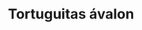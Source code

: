 ---
title: Tortuguitas ávalon
date: 
draft: false

# descripcion
description : Aros colgantes pasantes en plata 925 y ávalon.

materials: Plata 925

color: 

dimensions: Largo total 3cm. Ancho dije 8mm

code: 01-01-0940

type: "Aros"

categories: []

price: $9.070,00

price_eftvo: $7.710,00

# Images
# first image will be shown in the product page
images:
  # - image: "images/path_to_image"
  # La ubicacion de las imagenes es imagenes/Aros/Aros.Colgantes/01-01-0940-tortuguitas-avalon
  - image: "./images/aros/colgantes/01-01-0940-tortuguitas-avalon.jpg"
---